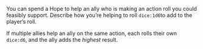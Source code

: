 You can spend a Hope to help an ally who is making an action roll you could feasibly support. 
Describe how you’re helping to roll `dice:1d6`to add to the player’s roll.

If multiple allies help an ally on the same action, each rolls their own `dice:d6`, and the ally adds the *highest* result.
